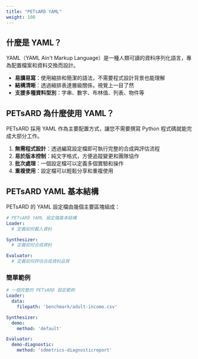 ```yaml
---
title: "PETsARD YAML"
weight: 100
---
```


<!--
文件編寫原則（給 roo code 參考）：

### YAML 優先文件
- 以 **YAML 使用者**為主要對象
- 詳細說明所有可在 YAML 中設定的選項
- 提供完整的 YAML 配置範例
- **使用者應優先查閱 YAML 文件**

### 文件撰寫規範

#### 避免交叉連結
- **不要使用內部連結**：避免頁面間的相互連結，因為文件結構可能變動
- **自給自足**：每個頁面應包含完整資訊，不依賴其他頁面

#### 使用列點而非多層標題
- **簡化層級**：參數說明使用列點格式，避免過多的標題層級
- **提升可讀性**：使用列點和縮排來表達結構，讓文件更簡潔易懂
- **減少空白**：避免每個參數都是獨立標題造成的大量空白

#### 選項說明原則
- **YAML 優先**：所有配置選項和詳細說明都在 YAML 文件中
- **完整說明**：每個參數都應包含型別、預設值、範例
- **避免重複**：詳細說明只在 YAML 文件維護，Python API 不重複

#### 結構化資訊
- **由淺入深**：從基本用法到進階選項逐步說明
- **完整範例**：提供從簡單到複雜的多個範例
- **實用導向**：以實際使用情境為出發點
-->

## 什麼是 YAML？

YAML（YAML Ain't Markup Language）是一種人類可讀的資料序列化語言，專為配置檔案和資料交換而設計。

- **易讀易寫**：使用縮排和簡潔的語法，不需要程式設計背景也能理解
- **結構清晰**：透過縮排表達層級關係，視覺上一目了然
- **支援多種資料型別**：字串、數字、布林值、列表、物件等

## PETsARD 為什麼使用 YAML？

PETsARD 採用 YAML 作為主要配置方式，讓您不需要撰寫 Python 程式碼就能完成大部分工作。

1. **無需程式設計**：透過編寫設定檔即可執行完整的合成與評估流程
2. **易於版本控制**：純文字格式，方便追蹤變更和團隊協作
3. **批次處理**：一個設定檔可以定義多個實驗和操作
4. **重複使用**：設定檔可以輕鬆分享和重複使用
<!-- 5. **環境變數支援**：敏感資訊（如 API 金鑰）可以使用環境變數保護 -->

## PETsARD YAML 基本結構

PETsARD 的 YAML 設定檔由幾個主要區塊組成：

```yaml
# PETsARD YAML 設定檔基本結構
Loader:
  # 定義如何載入資料

Synthesizer:
  # 定義如何合成資料

Evaluator:
  # 定義如何評估合成資料品質
```

### 簡單範例

```yaml
# 一個完整的 PETsARD 設定範例
Loader:
  data:
    filepath: 'benchmark/adult-income.csv'

Synthesizer:
  demo:
    method: 'default'

Evaluator:
  demo-diagnostic:
    method: 'sdmetrics-diagnosticreport'
```
